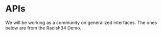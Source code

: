 # APIs

We will be working as a community on generalized interfaces. The ones below are from the Radish34 Demo.

